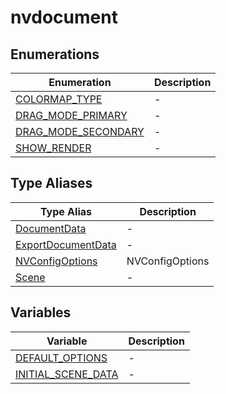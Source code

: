 # nvdocument

## Enumerations

| Enumeration                                                | Description |
| ---------------------------------------------------------- | ----------- |
| [COLORMAP_TYPE](enumerations/COLORMAP_TYPE.md)             | -           |
| [DRAG_MODE_PRIMARY](enumerations/DRAG_MODE_PRIMARY.md)     | -           |
| [DRAG_MODE_SECONDARY](enumerations/DRAG_MODE_SECONDARY.md) | -           |
| [SHOW_RENDER](enumerations/SHOW_RENDER.md)                 | -           |

## Type Aliases

| Type Alias                                               | Description     |
| -------------------------------------------------------- | --------------- |
| [DocumentData](type-aliases/DocumentData.md)             | -               |
| [ExportDocumentData](type-aliases/ExportDocumentData.md) | -               |
| [NVConfigOptions](type-aliases/NVConfigOptions.md)       | NVConfigOptions |
| [Scene](type-aliases/Scene.md)                           | -               |

## Variables

| Variable                                              | Description |
| ----------------------------------------------------- | ----------- |
| [DEFAULT_OPTIONS](variables/DEFAULT_OPTIONS.md)       | -           |
| [INITIAL_SCENE_DATA](variables/INITIAL_SCENE_DATA.md) | -           |

